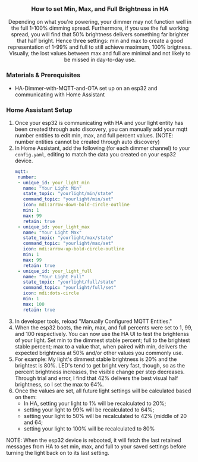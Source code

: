 <div><h3 align="center">How to set Min, Max, and Full Brightness in HA</h3>

  <p align="center">
    Depending on what you're powering, your dimmer may not function well in the full 1-100% dimming spread. Furthermore, if you use the full working spread,
    you will find that 50% brightness delivers something far brighter that half bright. Hence three settings: min and max to create a good representation
    of 1-99% and full to still achieve maximum, 100% brigtness. Visually, the lost values between max and full are minimal and not likely to be missed in day-to-day use.
    <br />
  </p>
</div>

### Materials & Prerequisites

* HA-Dimmer-with-MQTT-and-OTA set up on an esp32 and communicating with Home Assistant

### Home Assistant Setup

1. Once your esp32 is communicating with HA and your light entity has been created through auto discovery, you can manually add your mqtt number entities to edit min, max, and full percent values. (NOTE: number entities cannot be created through auto discovery)
2. In Home Assistant, add the following (for each dimmer channel) to your `config.yaml`, editing to match the data you created on your esp32 device.
   ```yaml
   mqtt:
    number:
    - unique_id: your_light_min
      name: "Your Light Min"
      state_topic: "yourlight/min/state"
      command_topic: "yourlight/min/set"
      icon: mdi:arrow-down-bold-circle-outline
      min: 1
      max: 99
      retain: true
    - unique_id: your_light_max
      name: "Your Light Max"
      state_topic: "yourlight/max/state"
      command_topic: "yourlight/max/set"
      icon: mdi:arrow-up-bold-circle-outline
      min: 1
      max: 99
      retain: true
    - unique_id: your_light_full
      name: "Your Light Full"
      state_topic: "yourlight/full/state"
      command_topic: "yourlight/full/set"
      icon: mdi:dots-circle
      min: 1
      max: 100
      retain: true
   ```
3. In developer tools, reload "Manually Configured MQTT Entities."
4. When the esp32 boots, the min, max, and full percents were set to 1, 99, and 100 respectively. You can now use the HA UI to test the brightenss of your light. Set min to the dimmest stable percent; full to the brightest stable percent; max to a value that, when paired with min, delivers the expected brightness at 50% and/or other values you commonly use.
5. For example: My light's dimmest stable brightness is 20% and the brightest is 80%. LED's tend to get bright very fast, though, so as the percent brightness increases, the visible change per step decreases. Through trial and error, I find that 42% delivers the best visual half brightness, so I set the max to 64%.
6. Once the values are set, all future light settings will be calculated based on them:
   * In HA, setting your light to 1% will be recalculated to 20%;
   * setting your light to 99% will be recalculated to 64%;
   * setting your light to 50% will be recalculated to 42% (middle of 20 and 64;
   * setting your light to 100% will be recalculated to 80%

NOTE: When the esp32 device is rebooted, it will fetch the last retained messages from HA to set min, max, and full to your saved settings before turning the light back on to its last setting.
